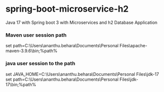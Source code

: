 # spring-boot-microservice-h2
Java 17 with Spring boot 3 with Microservices and h2 Database Application 

 ### Maven user session path 
 set path=C:\Users\ananthu.behara\Documents\Personal Files\apache-maven-3.9.6\bin;%path%
 ### java user session  to the path
 set JAVA_HOME=C:\Users\ananthu.behara\Documents\Personal Files\jdk-17
 set path=C:\Users\ananthu.behara\Documents\Personal Files\jdk-17\bin;%path%

